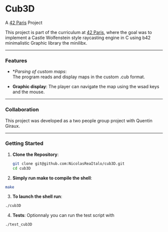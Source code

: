 # Cub3D  
A [42 Paris](https://42.fr) Project  



This project is part of the curriculum at [42 Paris](https://42.fr), 
where the goal was to implement a Castle Wolfenstein style raycasting engine in C using b42 minimalistic Graphic library the minilibx.

---

### Features  

- **Parsing of custom maps*:  
The program reads and display maps in the custom .cub format.

- **Graphic display**:
The player can navigate the map using the wsad keys and the mouse.
---

### Collaboration  

This project was developed as a two people group project with Quentin Giraux.

---

### Getting Started  

1. **Clone the Repository**:  
   ```bash
   git clone git@github.com:NicolasReaItalo/cub3D.git
   cd cub3D
   ```
2. **Simply run make to compile the shell**:
```bash
make
```
3. **To launch the shell run**:
```bash
./cub3D 
```
4. **Tests**:
   Optionnaly you can run the test script with
```bash
./test_cub3D
```

   
